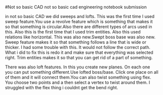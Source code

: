 #Not so basic CAD
not so basic cad engineering notebook submission

in not so basic CAD we did sweeps and lofts.  This was the first time I used
sweep feature.You use a revolve feature which is something that makes it so 
that something is circular.Also there are different types of arcs used
in this. Also this is the first time that I used trim entities.
Also this used relations like horizontal. This was also new.Swept boss base
was also new. Sweep feature makes it so that something follows a line 
that is wide or thicker. I had some trouble with this. It would not follow 
the correct path. What i did to fix this is redo it and make sure that 
everything was selected right. Trim entities makes it so that you can get
rid of a part of something. 

There was also loft features. In this you create new planes. On each one 
you can put something different.Use lofted boss/base. Click one place on all
of them and it will connect them.You can also twist something using flex.
You choose two points and a then select a vertex to twist around them.
I struggled with the flex thing i couldnt get the 
bend right.
